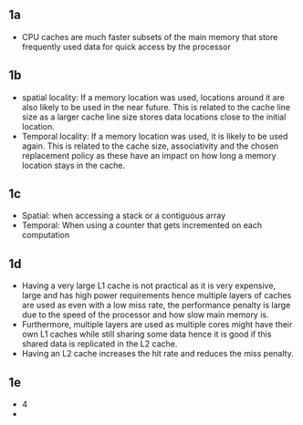 ## 1a
* CPU caches are much faster subsets of the main memory that store frequently used data for quick access by the processor

## 1b
* spatial locality: If a memory location was used, locations around it are also likely to be used in the near future. This is related to the cache line size as a larger cache line size stores data locations close to the initial location.
* Temporal locality: If a memory location was used, it is likely to be used again. This is related to the cache size, associativity and the chosen replacement policy as these have an impact on how long a memory location stays in the cache.

## 1c
* Spatial: when accessing a stack or a contiguous array
* Temporal: When using a counter that gets incremented on each computation

## 1d
* Having a very large L1 cache is not practical as it is very expensive, large and has high power requirements hence multiple layers of caches are used as even with a low miss rate, the performance penalty is large due to the speed of the processor and how slow main memory is.
* Furthermore, multiple layers are used as multiple cores might have their own L1 caches while still sharing some data hence it is good if this shared data is replicated in the L2 cache.
* Having an L2 cache increases the hit rate and reduces the miss penalty.

## 1e
* 4
* 